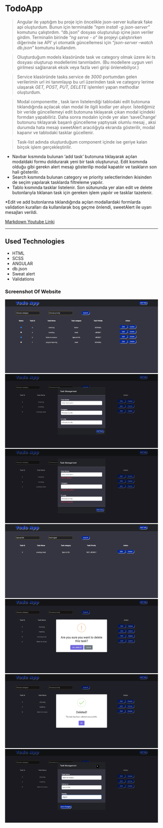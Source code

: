 # TodoApp

> Angular ile yaptığım bu proje için öncelikle json-server kullarak fake api oluşturdum. Bunun için terminalde _"npm install -g json-server”_ komutunu çalıştırdım. “db.json” dosyası oluşturulup içine json veriler girdim. Terminalin birinde _“ng serve - o“_ ile projeyi çalıştırırken diğerinde ise API’ yi otomatik güncellemesi için _“json-server –watch db.json”_ komutunu kullandım.

> Oluşturduğum models klasöründe task ve category olmak üzere iki ts dosyası oluşturup modellerimi tanımladım. (Bu modellere uygun veri girilmesi sağlanarak eksik veya fazla veri girişi önlenebiliyor.)

> Service klasöründe tasks.service de _3000_ portumdan gelen verilerimin url ini tanımlayıp bu url üzerinden task ve category lerime ulaşarak _GET, POST, PUT, DELETE_ işlemleri yapan methodlar oluşturdum.

> Modal componentte , task ların listelendiği tablodaki edit butonuna tıklandığında açılacak olan modal ile ilgili kodlar yer alıyor. İstediğimiz bir veride güncellemeyi edit butonuna tıklayarak çıkan modal içindeki formdan yapabiliriz. Daha sonra modalın içinde yer alan ‘saveChange’ butonunu tıklayarak başarılı güncelleme yaptıysak olumlu mesaj , aksi durumda hata mesajı sweetAlert aracılığıyla ekranda gösterilir, modal kapanır ve tablodaki tasklar gücellenir.

> Task-list adında oluşturduğum component içinde ise geriye kalan birçok işlem gerçekleştirilir.

- Navbar kısmında bulunan ‘add task’ butonuna tıklayarak açılan modaldaki formu doldurarak yeni bir task oluştururuz. Edit kısmında olduğu gibi gerekn alert mesajı gösterilip modal kapatılır ve taskların son hali gösterilir.
- Search kısmında bulunan category ve priority selectlerinden ikisinden de seçim yapılarak tasklarda filtreleme yapılır.
- Tablo kısmında tasklar listelenir. Son sütununda yer alan edit ve delete butonlarıyla tıklanan task için gereken işlem yapılır ve tasklar tazelenir.

\*Edit ve add butonlarına tıklandığında açılan modallardaki formlarda validation kuralları da kullanılarak boş geçme önlendi, sweetAlert ile uyarı mesajları verildi.

[Markdown Youtube Linki](https://www.youtube.com/watch?v=k_v0cJjktuc "Markdownu öğrendiğim video")

----------------------------------------------------------------------------------------------------------

## Used Technologies 
* HTML
* SCSS
* ANGULAR
* db.json
* Sweat alert
* Validations
### Screenshot Of Website 
![Ekran resmi1](https://github.com/CavdarEsra/Todo-App/blob/main/ss-images/todo1.jpg)
![Ekran resmi2](https://github.com/CavdarEsra/Todo-App/blob/main/ss-images/todo2.jpg)
![Ekran resmi3](https://github.com/CavdarEsra/Todo-App/blob/main/ss-images/todo2_2.jpg)
![Ekran resmi4](https://github.com/CavdarEsra/Todo-App/blob/main/ss-images/todo3.jpg)
![Ekran resmi5](https://github.com/CavdarEsra/Todo-App/blob/main/ss-images/todo4.jpg)
![Ekran resmi6](https://github.com/CavdarEsra/Todo-App/blob/main/ss-images/todo4_2.jpg)
![Ekran resmi7](https://github.com/CavdarEsra/Todo-App/blob/main/ss-images/todo5.jpg)



